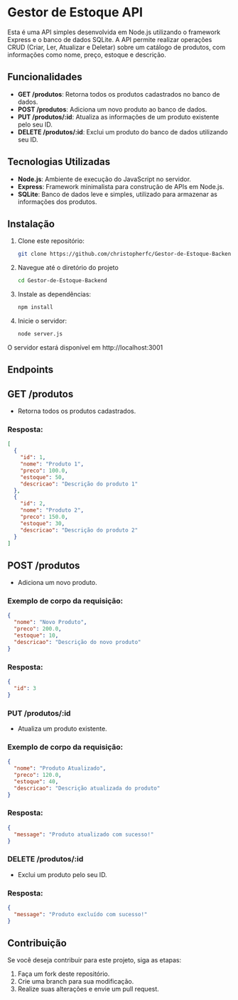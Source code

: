 # Gestor de Estoque API

Esta é uma API simples desenvolvida em Node.js utilizando o framework Express e o banco de dados SQLite. A API permite realizar operações CRUD (Criar, Ler, Atualizar e Deletar) sobre um catálogo de produtos, com informações como nome, preço, estoque e descrição.

## Funcionalidades

- **GET /produtos**: Retorna todos os produtos cadastrados no banco de dados.
- **POST /produtos**: Adiciona um novo produto ao banco de dados.
- **PUT /produtos/:id**: Atualiza as informações de um produto existente pelo seu ID.
- **DELETE /produtos/:id**: Exclui um produto do banco de dados utilizando seu ID.

## Tecnologias Utilizadas

- **Node.js**: Ambiente de execução do JavaScript no servidor.
- **Express**: Framework minimalista para construção de APIs em Node.js.
- **SQLite**: Banco de dados leve e simples, utilizado para armazenar as informações dos produtos.

## Instalação

1. Clone este repositório:
   ```bash
   git clone https://github.com/christopherfc/Gestor-de-Estoque-Backend.git
2. Navegue até o diretório do projeto
   ```bash
   cd Gestor-de-Estoque-Backend
3. Instale as dependências:
   ```bash
   npm install
4. Inicie o servidor:
   ```bash
   node server.js
   
O servidor estará disponível em http://localhost:3001

## Endpoints
## GET /produtos
- Retorna todos os produtos cadastrados.
### Resposta:

```json
[
  {
    "id": 1,
    "nome": "Produto 1",
    "preco": 100.0,
    "estoque": 50,
    "descricao": "Descrição do produto 1"
  },
  {
    "id": 2,
    "nome": "Produto 2",
    "preco": 150.0,
    "estoque": 30,
    "descricao": "Descrição do produto 2"
  }
]
```

## POST /produtos
- Adiciona um novo produto.
### Exemplo de corpo da requisição:
```json
{
  "nome": "Novo Produto",
  "preco": 200.0,
  "estoque": 10,
  "descricao": "Descrição do novo produto"
}
```
### Resposta:

```json
{
  "id": 3
}
```
### PUT /produtos/:id
- Atualiza um produto existente.
### Exemplo de corpo da requisição:

```json
{
  "nome": "Produto Atualizado",
  "preco": 120.0,
  "estoque": 40,
  "descricao": "Descrição atualizada do produto"
}
```
### Resposta:
```json
{
  "message": "Produto atualizado com sucesso!"
}
```
### DELETE /produtos/:id
- Exclui um produto pelo seu ID.
### Resposta:

```json
{
  "message": "Produto excluído com sucesso!"
}
```
## Contribuição
Se você deseja contribuir para este projeto, siga as etapas:

1. Faça um fork deste repositório.
2. Crie uma branch para sua modificação.
3. Realize suas alterações e envie um pull request.